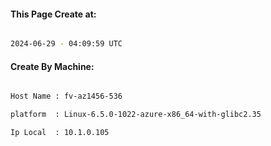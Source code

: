
   
#### This Page Create at:

```bash

2024-06-29 - 04:09:59 UTC

```

#### Create By Machine:

```bash

Host Name : fv-az1456-536

platform  : Linux-6.5.0-1022-azure-x86_64-with-glibc2.35

Ip Local  : 10.1.0.105

```

